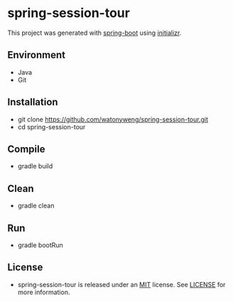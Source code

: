 # spring-session-tour

This project was generated with [spring-boot](https://github.com/spring-projects/spring-boot) using [initializr](https://github.com/spring-io/initializr).

## Environment

- Java
- Git

## Installation

- git clone https://github.com/watonyweng/spring-session-tour.git
- cd spring-session-tour

## Compile

- gradle build

## Clean

- gradle clean

## Run

- gradle bootRun

## License

- spring-session-tour is released under an [MIT](https://opensource.org/licenses/MIT) license. See [LICENSE](https://github.com/watonyweng/spring-session-tour/tree/master/LICENSE) for more information.

